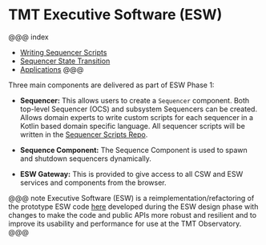 # TMT Executive Software (ESW)

@@@ index

- [Writing Sequencer Scripts](sequencer/scripts/scripts.md)
- [Sequencer State Transition](sequencer/state-transition.md)
- [Applications](apps/apps.md)
@@@

Three main components are delivered as part of ESW Phase 1:

* **Sequencer:** This allows users to create a `Sequencer` component. Both top-level Sequencer (OCS)
and subsystem Sequencers can be created. Allows domain experts to write custom scripts
for each sequencer in a Kotlin based domain specific language. All sequencer scripts will be written
in the [Sequencer Scripts Repo](https://github.com/tmtsoftware/sequencer-scripts).
* **Sequence Component:** The Sequence Component is used to spawn and shutdown sequencers dynamically.

* **ESW Gateway:** This is provided to give access to all CSW and ESW services and components from the
browser.

@@@ note
Executive Software (ESW) is a reimplementation/refactoring of the prototype ESW code [here](https://github.com/tmtsoftware/esw-prototype) 
developed during the ESW design phase with changes to make the code and public APIs
more robust and resilient and to improve its usability and performance for use at the
TMT Observatory.
@@@